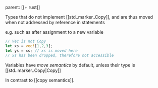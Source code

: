 parent: [[+ rust]]

Types that do not implement [[std..marker..Copy]], and are thus moved when not addressed by reference in statements

e.g. such as after assignment to a new variable

```rust
// Vec is not Copy
let xs = vec![1,2,3]; 
let ys = xs; // xs is moved here
// xs has been dropped, therefore not accessible
```

Variables have *move semantics* by default, unless their type is [[std..marker..Copy|Copy]]

In contrast to [[copy semantics]].